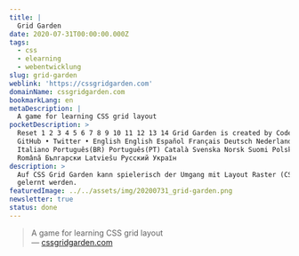 ```yaml
---
title: |
  Grid Garden
date: 2020-07-31T00:00:00.000Z
tags:
  - css
  - elearning
  - webentwicklung
slug: grid-garden
weblink: 'https://cssgridgarden.com'
domainName: cssgridgarden.com
bookmarkLang: en
metaDescription: |
  A game for learning CSS grid layout
pocketDescription: >
  Reset 1 2 3 4 5 6 7 8 9 10 11 12 13 14 Grid Garden is created by Codepip •
  GitHub • Twitter • English English Español Français Deutsch Nederlands
  Italiano Português(BR) Português(PT) Català Svenska Norsk Suomi Polski Magyar
  Română Български Latviešu Русский Україн
description: >
  Auf CSS Grid Garden kann spielerisch der Umgang mit Layout Raster (CSS Grid)
  gelernt werden.
featuredImage: ../../assets/img/20200731_grid-garden.png
newsletter: true
status: done
---
```

<blockquote lang="en">A game for learning CSS grid layout
<footer>— <a href="https://cssgridgarden.com">cssgridgarden.com</a></footer></blockquote>
